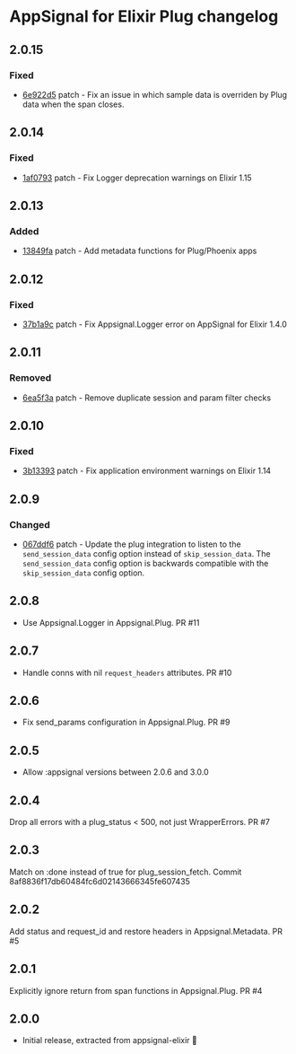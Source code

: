 # AppSignal for Elixir Plug changelog

## 2.0.15

### Fixed

- [6e922d5](https://github.com/appsignal/appsignal-elixir-plug/commit/6e922d56974e6b6cb9b1e43157dccf1e6dd3c54c) patch - Fix an issue in which sample data is overriden by Plug data when the span closes.

## 2.0.14

### Fixed

- [1af0793](https://github.com/appsignal/appsignal-elixir-plug/commit/1af0793a9cf9e705b8bb6794ea8107ba8314b66b) patch - Fix Logger deprecation warnings on Elixir 1.15

## 2.0.13

### Added

- [13849fa](https://github.com/appsignal/appsignal-elixir-plug/commit/13849fa3ad0a764006eebd6d37e4aaac837bb035) patch - Add metadata functions for Plug/Phoenix apps

## 2.0.12

### Fixed

- [37b1a9c](https://github.com/appsignal/appsignal-elixir-plug/commit/37b1a9c83b5b63af870516747febf2315033d8b9) patch - Fix Appsignal.Logger error on AppSignal for Elixir 1.4.0

## 2.0.11

### Removed

- [6ea5f3a](https://github.com/appsignal/appsignal-elixir-plug/commit/6ea5f3a0e0898a56eede4ff4dad142880dbdeeb8) patch - Remove duplicate session and param filter checks

## 2.0.10

### Fixed

- [3b13393](https://github.com/appsignal/appsignal-elixir-plug/commit/3b133934588362865c9d52f6ad79813bee5ede71) patch - Fix application environment warnings on Elixir 1.14

## 2.0.9

### Changed

- [067ddf6](https://github.com/appsignal/appsignal-elixir-plug/commit/067ddf61e0f2b70041dc8858832bd74537211010) patch - Update the plug integration to listen to the `send_session_data` config option instead of
  `skip_session_data`. The `send_session_data` config option is backwards compatible with
  the `skip_session_data` config option.

## 2.0.8
* Use Appsignal.Logger in Appsignal.Plug. PR #11

## 2.0.7
* Handle conns with nil `request_headers` attributes. PR #10

## 2.0.6
* Fix send_params configuration in Appsignal.Plug. PR #9

## 2.0.5
* Allow :appsignal versions between 2.0.6 and 3.0.0

## 2.0.4
Drop all errors with a plug_status < 500, not just WrapperErrors. PR #7

## 2.0.3
Match on :done instead of true for plug_session_fetch. Commit 8af8836f17db60484fc6d02143666345fe607435

## 2.0.2
Add status and request_id and restore headers in Appsignal.Metadata. PR #5

## 2.0.1
Explicitly ignore return from span functions in Appsignal.Plug. PR #4

## 2.0.0
* Initial release, extracted from appsignal-elixir 🎉
